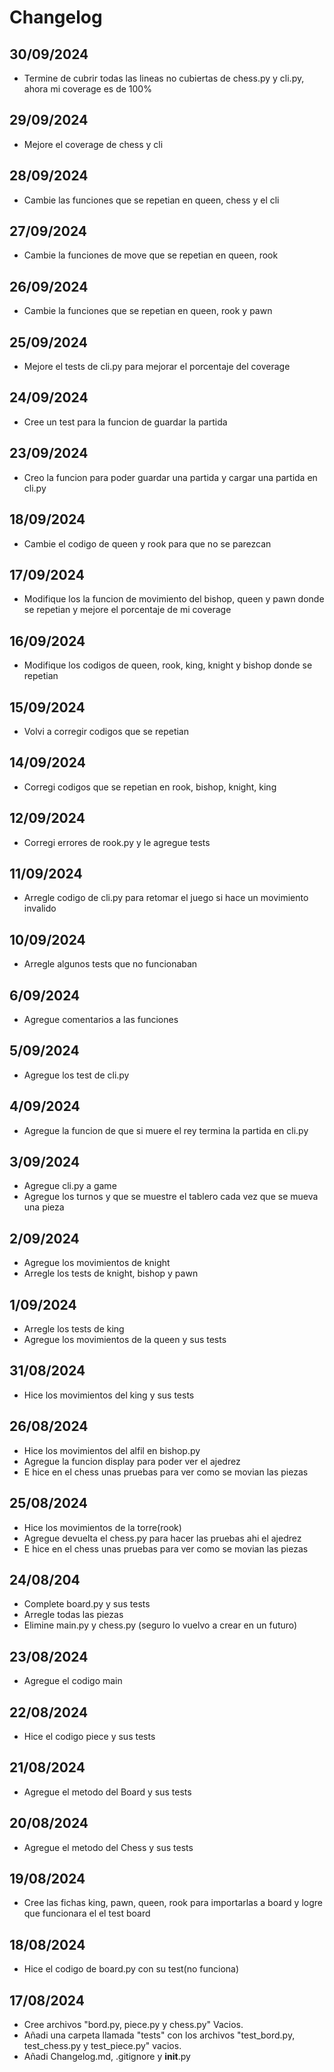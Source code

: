 # Changelog

## 30/09/2024
- Termine de cubrir todas las lineas no cubiertas de chess.py y cli.py, ahora mi coverage es de 100%

## 29/09/2024
- Mejore el coverage de chess y cli

## 28/09/2024
- Cambie las funciones que se repetian en queen, chess y el cli

## 27/09/2024
- Cambie la funciones de move que se repetian en queen, rook

## 26/09/2024
- Cambie la funciones que se repetian en queen, rook y pawn

## 25/09/2024
- Mejore el tests de cli.py para mejorar el porcentaje del coverage

## 24/09/2024
- Cree un test para la funcion de guardar la partida

## 23/09/2024
- Creo la funcion para poder guardar una partida y cargar una partida en cli.py

## 18/09/2024
- Cambie el codigo de queen y rook para que no se parezcan

## 17/09/2024
- Modifique los la funcion de movimiento del bishop, queen y pawn donde se repetian y mejore el porcentaje de mi coverage

## 16/09/2024
- Modifique los codigos de queen, rook, king, knight y bishop donde se repetian

## 15/09/2024
- Volvi a corregir codigos que se repetian

## 14/09/2024
- Corregi codigos que se repetian en rook, bishop, knight, king 

## 12/09/2024
- Corregi errores de rook.py y le agregue tests

## 11/09/2024
- Arregle codigo de cli.py para retomar el juego si hace un movimiento invalido 

## 10/09/2024
- Arregle algunos tests que no funcionaban

## 6/09/2024
- Agregue comentarios a las funciones

## 5/09/2024
- Agregue los test de cli.py

## 4/09/2024
- Agregue la funcion de que si muere el rey termina la partida en cli.py

## 3/09/2024
- Agregue cli.py a game
- Agregue los turnos y que se muestre el tablero cada vez que se mueva una pieza

## 2/09/2024
- Agregue los movimientos de knight
- Arregle los tests de knight, bishop y pawn

## 1/09/2024
- Arregle los tests de king
- Agregue los movimientos de la queen y sus tests

## 31/08/2024
- Hice los movimientos del king y sus tests

## 26/08/2024
- Hice los movimientos del alfil en bishop.py
- Agregue la funcion display para poder ver el ajedrez
- E hice en el chess unas pruebas para ver como se movian las piezas

## 25/08/2024
- Hice los movimientos de la torre(rook)
- Agregue devuelta el chess.py para hacer las pruebas ahi
el ajedrez
- E hice en el chess unas pruebas para ver como se movian las piezas

## 24/08/204
- Complete board.py y sus tests 
- Arregle todas las piezas
- Elimine main.py y chess.py (seguro lo vuelvo a crear en un futuro)

## 23/08/2024
- Agregue el codigo main

## 22/08/2024
- Hice el codigo piece y sus tests

## 21/08/2024
- Agregue el metodo del Board y sus tests

## 20/08/2024
- Agregue el metodo del Chess y sus tests

## 19/08/2024
- Cree las fichas king, pawn, queen, rook para importarlas a board y logre que funcionara el el test board

## 18/08/2024
- Hice el codigo de board.py con su test(no funciona)

## 17/08/2024
- Cree archivos "bord.py, piece.py y chess.py" Vacios.
- Añadi una carpeta llamada "tests" con los archivos "test_bord.py, test_chess.py y test_piece.py" vacios. 
- Añadi Changelog.md, .gitignore y __init__.py 